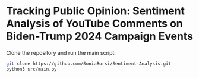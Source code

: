 # Tracking Public Opinion: Sentiment Analysis of YouTube Comments on Biden-Trump 2024 Campaign Events

Clone the repository and run the main script:
```bash
git clone https://github.com/SoniaBorsi/Sentiment-Analysis.git
python3 src/main.py
